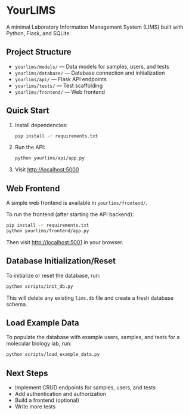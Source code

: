 # YourLIMS

A minimal Laboratory Information Management System (LIMS) built with Python, Flask, and SQLite.

## Project Structure

- `yourlims/models/` — Data models for samples, users, and tests
- `yourlims/database/` — Database connection and initialization
- `yourlims/api/` — Flask API endpoints
- `yourlims/tests/` — Test scaffolding
- `yourlims/frontend/` — Web frontend

## Quick Start

1. Install dependencies:
   ```bash
   pip install -r requirements.txt
   ```
2. Run the API:
   ```bash
   python yourlims/api/app.py
   ```
3. Visit [http://localhost:5000](http://localhost:5000)

## Web Frontend

A simple web frontend is available in `yourlims/frontend/`.

To run the frontend (after starting the API backend):
```bash
pip install -r requirements.txt
python yourlims/frontend/app.py
```
Then visit [http://localhost:5001](http://localhost:5001) in your browser.

## Database Initialization/Reset

To initialize or reset the database, run:
```bash
python scripts/init_db.py
```
This will delete any existing `lims.db` file and create a fresh database schema.

## Load Example Data

To populate the database with example users, samples, and tests for a molecular biology lab, run:
```bash
python scripts/load_example_data.py
```

## Next Steps
- Implement CRUD endpoints for samples, users, and tests
- Add authentication and authorization
- Build a frontend (optional)
- Write more tests
